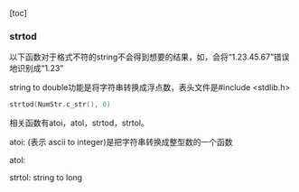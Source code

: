 [toc]







### strtod

以下函数对于格式不符的string不会得到想要的结果，如，会将“1.23.45.67”错误地识别成“1.23”

string to double功能是将字符串转换成浮点数，表头文件是#include <stdlib.h>

```c++
strtod(NumStr.c_str(), 0)
```

相关函数有atoi，atol，strtod，strtol。

atoi:  (表示 ascii to integer)是把字符串转换成整型数的一个函数

atol:

strtol: string to long

